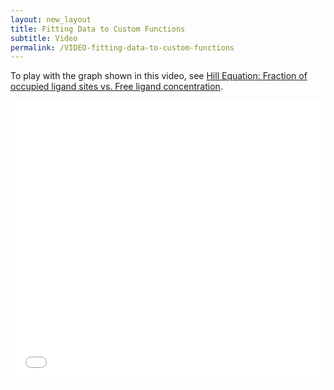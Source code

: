 ```yaml
---
layout: new_layout
title: Fitting Data to Custom Functions
subtitle: Video
permalink: /VIDEO-fitting-data-to-custom-functions
---
```


To play with the graph shown in this video, see [Hill Equation: Fraction of occupied ligand sites vs. Free ligand concentration](https://plot.ly/2503/~chris/).

<div>
<iframe src="//player.vimeo.com/video/102278229" width="800" height="450" frameborder="0" allowfullscreen="allowfullscreen" style="max-width: 100% !important; max-height: 100% !important;"></iframe>
</div>
